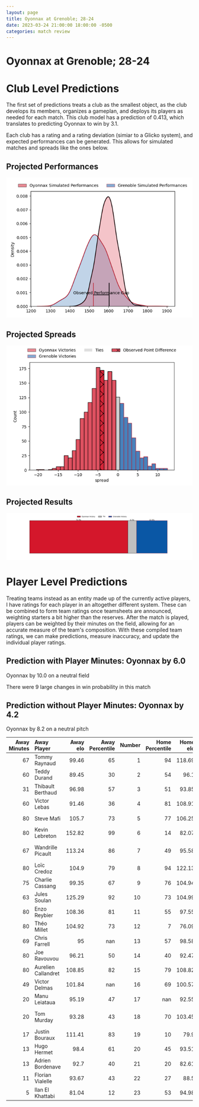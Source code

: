 ```yaml
---  
layout: page  
title: Oyonnax at Grenoble; 28-24  
date: 2023-03-24 21:00:00 18:00:00 -0500  
categories: match review  
---
```

# Oyonnax at Grenoble; 28-24

# Club Level Predictions


The first set of predictions treats a club as the smallest object, as the club develops its members, organizes a gameplan, and deploys its players as needed for each match. This club model has a prediction of 0.413, which translates to predicting Oyonnax to win by 3.1.

Each club has a rating and a rating deviation (simiar to a Glicko system), and expected performances can be generated. This allows for simulated matches and spreads like the ones below.
## Projected Performances


![Projected Performances](plots/performances_2023-03-24-Grenoble-Oyonnax.png)
## Projected Spreads


![Projected Spreads](plots/spreads_2023-03-24-Grenoble-Oyonnax.png)
## Projected Results


![Projected Results](plots/resultbar_2023-03-24-Grenoble-Oyonnax.png)
# Player Level Predictions


Treating teams instead as an entity made up of the currently active players, I have ratings for each player in an altogether different system. These can be combined to form team ratings once teamsheets are announced, weighting starters a bit higher than the reserves. After the match is played, players can be weighted by their minutes on the field, allowing for an accurate measure of the team's composition. With these compiled team ratings, we can make predictions, measure inaccuracy, and update the individual player ratings.
## Prediction with Player Minutes: Oyonnax by 6.0


Oyonnax by 10.0 on a neutral field

There were 9 large changes in win probability in this match
## Prediction without Player Minutes: Oyonnax by 4.2


Oyonnax by 8.2 on a neutral pitch



|   Away Minutes | Away Player         |   Away elo |   Away Percentile |   Number |   Home Percentile |   Home elo | Home Player         |   Home Minutes |
|---------------:|:--------------------|-----------:|------------------:|---------:|------------------:|-----------:|:--------------------|---------------:|
|             67 | Tommy Raynaud       |      99.46 |                65 |        1 |                94 |     118.69 | Zack Gauthier       |             53 |
|             60 | Teddy Durand        |      89.45 |                30 |        2 |                54 |      96.1  | Bernabe Massa       |             57 |
|             31 | Thibault Berthaud   |      96.98 |                57 |        3 |                51 |      93.85 | Irakli Aptsiauri    |             52 |
|             60 | Victor Lebas        |      91.46 |                36 |        4 |                81 |     108.91 | Thomas Lainault     |             53 |
|             80 | Steve Mafi          |     105.7  |                73 |        5 |                77 |     106.25 | Tanginoa Halaifonua |             80 |
|             80 | Kevin Lebreton      |     152.82 |                99 |        6 |                14 |      82.07 | Talalelei Gray      |             48 |
|             67 | Wandrille Picault   |     113.24 |                86 |        7 |                49 |      95.58 | Steeve Blanc-Mappaz |             67 |
|             80 | Loïc Credoz         |     104.9  |                79 |        8 |                94 |     122.13 | Pio Muarua          |             80 |
|             75 | Charlie Cassang     |      99.35 |                67 |        9 |                76 |     104.94 | Éric Escande        |             60 |
|             63 | Jules Soulan        |     125.29 |                92 |       10 |                73 |     104.99 | Thomas Fortunel     |             80 |
|             80 | Enzo Reybier        |     108.36 |                81 |       11 |                55 |      97.55 | Lucas Dupont        |             80 |
|             80 | Théo Millet         |     104.92 |                73 |       12 |                 7 |      76.09 | Romain Trouilloud   |             80 |
|             69 | Chris Farrell       |      95    |               nan |       13 |                57 |      98.58 | Terence Hepetema    |             57 |
|             80 | Joe Ravouvou        |      96.21 |                50 |       14 |                40 |      92.47 | Karim Qadiri        |             80 |
|             80 | Aurelien Callandret |     108.85 |                82 |       15 |                79 |     108.82 | Julien Farnoux      |             80 |
|             49 | Victor Delmas       |     101.84 |               nan |       16 |                69 |     100.57 | Thibaut Martel      |             32 |
|             20 | Manu Leiataua       |      95.19 |                47 |       17 |               nan |      92.55 | Sam Nixon           |             28 |
|             20 | Tom Murday          |      93.28 |                43 |       18 |                70 |     103.45 | José Duarte Madeira |             27 |
|             17 | Justin Bouraux      |     111.41 |                83 |       19 |                10 |      79.9  | Luka Goginava       |             27 |
|             13 | Hugo Hermet         |      98.4  |                61 |       20 |                45 |      93.51 | Mathis Sarragallet  |             23 |
|             13 | Adrien Bordenave    |      92.7  |                40 |       21 |                20 |      82.61 | Romain Fusier       |             23 |
|             11 | Florian Vialelle    |      93.67 |                43 |       22 |                27 |      88.5  | Felipe Ezcurra      |             20 |
|              5 | Ilan El Khattabi    |      81.04 |                12 |       23 |                53 |      94.98 | Antonin Berruyer    |             13 |

